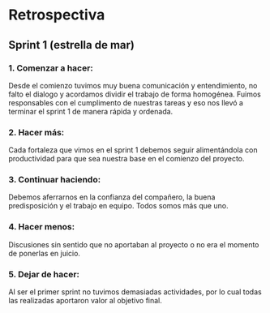 # **Retrospectiva**

## Sprint 1 (estrella de mar)

### 1. Comenzar a hacer:
Desde el comienzo tuvimos muy buena comunicación y entendimiento, no falto el dialogo y acordamos dividir el trabajo de forma homogénea. Fuimos responsables con el cumplimento de nuestras tareas y eso nos llevó a terminar el sprint 1 de manera rápida y ordenada.

### 2. Hacer más:
Cada fortaleza que vimos en el sprint 1 debemos seguir alimentándola con productividad para que sea nuestra base en el comienzo del proyecto.

### 3. Continuar haciendo:
Debemos aferrarnos en la confianza del compañero, la buena predisposición y el trabajo en equipo. Todos somos más que uno.

### 4. Hacer menos:
Discusiones sin sentido que no aportaban al proyecto o no era el momento de ponerlas en juicio.

### 5. Dejar de hacer:
Al ser el primer sprint no tuvimos demasiadas actividades, por lo cual todas las realizadas aportaron valor al objetivo final.

